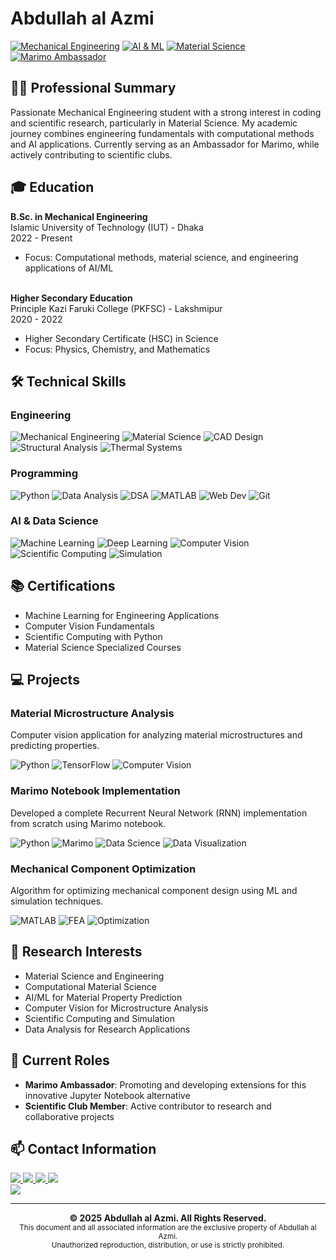 # Abdullah al Azmi

[![Mechanical Engineering](https://img.shields.io/badge/Study-Mechanical_Engineering-blue)](https://iutoic-dhaka.edu/)
[![AI & ML](https://img.shields.io/badge/Interest-AI_&_ML-green)](https://github.com/Azmi-84)
[![Material Science](https://img.shields.io/badge/Research-Material_Science-orange)](https://www.researchgate.net/profile/Abdullah-Al-Azmi)
[![Marimo Ambassador](https://img.shields.io/badge/Role-Marimo_Ambassador-purple)](https://marimo.io)

## 👨‍🔬 Professional Summary

Passionate Mechanical Engineering student with a strong interest in coding and scientific research, particularly in Material Science. My academic journey combines engineering fundamentals with computational methods and AI applications. Currently serving as an Ambassador for Marimo, while actively contributing to scientific clubs.

## 🎓 Education

<div align="left">
  <div>
    <strong>B.Sc. in Mechanical Engineering</strong><br>
    <span>Islamic University of Technology (IUT) - Dhaka</span><br>
    <span>2022 - Present</span>
    <ul>
      <li>Focus: Computational methods, material science, and engineering applications of AI/ML</li>
    </ul>
  </div>
  <br>
  <div>
    <strong>Higher Secondary Education</strong><br>
    <span>Principle Kazi Faruki College (PKFSC) - Lakshmipur</span><br>
    <span>2020 - 2022</span>
    <ul>
      <li>Higher Secondary Certificate (HSC) in Science</li>
      <li>Focus: Physics, Chemistry, and Mathematics</li>
    </ul>
  </div>
</div>

## 🛠️ Technical Skills

### Engineering

![Mechanical Engineering](https://img.shields.io/badge/ME-Fundamentals-blue)
![Material Science](https://img.shields.io/badge/ME-Material_Science-blue)
![CAD Design](https://img.shields.io/badge/ME-CAD_Design-blue)
![Structural Analysis](https://img.shields.io/badge/ME-Structural_Analysis-blue)
![Thermal Systems](https://img.shields.io/badge/ME-Thermal_Systems-blue)

### Programming

![Python](https://img.shields.io/badge/Code-Python-informational)
![Data Analysis](https://img.shields.io/badge/Code-Data_Analysis-informational)
![DSA](https://img.shields.io/badge/Code-Data_Structures_&_Algorithms-informational)
![MATLAB](https://img.shields.io/badge/Code-MATLAB-informational)
![Web Dev](https://img.shields.io/badge/Code-Web_Development-informational)
![Git](https://img.shields.io/badge/Tool-Git-informational)

### AI & Data Science

![Machine Learning](https://img.shields.io/badge/AI-Machine_Learning-green)
![Deep Learning](https://img.shields.io/badge/AI-Deep_Learning-green)
![Computer Vision](https://img.shields.io/badge/AI-Computer_Vision-green)
![Scientific Computing](https://img.shields.io/badge/AI-Scientific_Computing-green)
![Simulation](https://img.shields.io/badge/AI-Simulation_&_Modeling-green)

## 📚 Certifications

- Machine Learning for Engineering Applications
- Computer Vision Fundamentals
- Scientific Computing with Python
- Material Science Specialized Courses

## 💻 Projects

### Material Microstructure Analysis

Computer vision application for analyzing material microstructures and predicting properties.

<div>
  <img src="https://img.shields.io/badge/Python-3776AB?style=flat&logo=python&logoColor=white" alt="Python">
  <img src="https://img.shields.io/badge/TensorFlow-FF6F00?style=flat&logo=tensorflow&logoColor=white" alt="TensorFlow">
  <img src="https://img.shields.io/badge/Computer_Vision-76B900?style=flat" alt="Computer Vision">
</div>

### Marimo Notebook Implementation

Developed a complete Recurrent Neural Network (RNN) implementation from scratch using Marimo notebook.

<div>
  <img src="https://img.shields.io/badge/Python-3776AB?style=flat&logo=python&logoColor=white" alt="Python">
  <img src="https://img.shields.io/badge/Marimo-8A2BE2?style=flat" alt="Marimo">
  <img src="https://img.shields.io/badge/Data_Science-44A2D2?style=flat" alt="Data Science">
  <img src="https://img.shields.io/badge/Data_Visualization-1DA1F2?style=flat" alt="Data Visualization">
</div>

### Mechanical Component Optimization

Algorithm for optimizing mechanical component design using ML and simulation techniques.

<div>
  <img src="https://img.shields.io/badge/MATLAB-0076A8?style=flat&logo=mathworks&logoColor=white" alt="MATLAB">
  <img src="https://img.shields.io/badge/FEA-FF6F00?style=flat" alt="FEA">
  <img src="https://img.shields.io/badge/Optimization-76B900?style=flat" alt="Optimization">
</div>

## 🔬 Research Interests

- Material Science and Engineering
- Computational Material Science
- AI/ML for Material Property Prediction
- Computer Vision for Microstructure Analysis
- Scientific Computing and Simulation
- Data Analysis for Research Applications

## 👥 Current Roles

- **Marimo Ambassador**: Promoting and developing extensions for this innovative Jupyter Notebook alternative
- **Scientific Club Member**: Active contributor to research and collaborative projects

## 📫 Contact Information

<div align="left">
  <a href="mailto:azmi@iut-dhaka.edu">
    <img src="https://img.shields.io/badge/Email-azmi@iut--dhaka.edu-red?style=flat&logo=gmail&logoColor=white">
  </a>
  <a href="https://www.linkedin.com/in/abdullah-al-azmi-a34174287/">
    <img src="https://img.shields.io/badge/LinkedIn-Abdullah_al_Azmi-blue?style=flat&logo=linkedin&logoColor=white">
  </a>
  <a href="https://github.com/Azmi-84">
    <img src="https://img.shields.io/badge/GitHub-Azmi--84-black?style=flat&logo=github&logoColor=white">
  </a>
  <a href="https://www.researchgate.net/profile/Abdullah-Al-Azmi">
    <img src="https://img.shields.io/badge/ResearchGate-Abdullah_Al_Azmi-teal?style=flat&logo=researchgate&logoColor=white">
  </a>
  <br>
  <img src="https://img.shields.io/badge/Location-Dhaka,_Bangladesh-green?style=flat&logo=google-maps&logoColor=white">
</div>

---

<div align="center">
  <strong>© 2025 Abdullah al Azmi. All Rights Reserved.</strong><br>
  <small>This document and all associated information are the exclusive property of Abdullah al Azmi.<br>
  Unauthorized reproduction, distribution, or use is strictly prohibited.</small>
</div>

